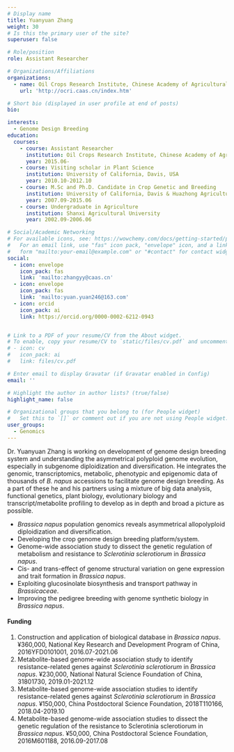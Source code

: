 ```yaml
---
# Display name
title: Yuanyuan Zhang
weight: 30
# Is this the primary user of the site?
superuser: false

# Role/position
role: Assistant Researcher

# Organizations/Affiliations
organizations:
  - name: Oil Crops Research Institute, Chinese Academy of Agricultural Sciences
    url: 'http://ocri.caas.cn/index.htm'

# Short bio (displayed in user profile at end of posts)
bio: 

interests:
  - Genome Design Breeding
education:
  courses:
    - course: Assistant Researcher
      institution: Oil Crops Research Institute, Chinese Academy of Agricultural Sciences
      year: 2015.06-
    - course: Visiting scholar in Plant Science
      institution: University of California, Davis, USA 
      year: 2010.10-2012.10 
    - course: M.Sc and Ph.D. Candidate in Crop Genetic and Breeding
      institution: University of California, Davis & Huazhong Agricultural University 
      year: 2007.09-2015.06  
    - course: Undergraduate in Agriculture
      institution: Shanxi Agricultural University
      year: 2002.09-2006.06

# Social/Academic Networking
# For available icons, see: https://wowchemy.com/docs/getting-started/page-builder/#icons
#   For an email link, use "fas" icon pack, "envelope" icon, and a link in the
#   form "mailto:your-email@example.com" or "#contact" for contact widget.
social:
  - icon: envelope
    icon_pack: fas
    link: 'mailto:zhangyy@caas.cn'
  - icon: envelope
    icon_pack: fas
    link: 'mailto:yuan.yuan246@163.com'
  - icon: orcid
    icon_pack: ai
    link: https://orcid.org/0000-0002-6212-0943


# Link to a PDF of your resume/CV from the About widget.
# To enable, copy your resume/CV to `static/files/cv.pdf` and uncomment the lines below.
# - icon: cv
#   icon_pack: ai
#   link: files/cv.pdf

# Enter email to display Gravatar (if Gravatar enabled in Config)
email: ''

# Highlight the author in author lists? (true/false)
highlight_name: false

# Organizational groups that you belong to (for People widget)
#   Set this to `[]` or comment out if you are not using People widget.
user_groups:
  - Genomics
---
```


Dr. Yuanyuan Zhang is working on development of genome design breeding system and understanding the asymmetrical polyploid genome evolution, especially in subgenome diploidization and diversification. He integrates the genomic, transcriptomics, metabolic, phenotypic and epigenomic data of thousands of *B. napus* accessions to facilitate genome design breeding. As a part of these he and his partners using a mixture of big data analysis, functional genetics, plant biology, evolutionary biology and transcript/metabolite profiling to develop as in depth and broad a picture as possible.
- *Brassica napus* population genomics reveals asymmetrical allopolyploid diploidization and diversification.
- Developing the crop genome design breeding platform/system.
- Genome-wide association study to dissect the genetic regulation of metabolism and resistance to *Sclerotinia sclerotiorum* in *Brassica napus*.
- Cis- and trans-effect of genome structural variation on gene expression and trait formation in *Brassica napus*.
- Exploiting glucosinolate biosynthesis and transport pathway in *Brassicaceae*.
- Improving the pedigree breeding with genome synthetic biology in *Brassica napus*.

#### Funding
1.	Construction and application of biological database in *Brassica napus*. ¥360,000, National Key Research and Development Program of China, 2016YFD0101001, 2016.07-2021.06
2.	Metabolite-based genome-wide association study to identify resistance-related genes against *Sclerotinia sclerotiorum* in *Brassica napus*. ¥230,000, National Natural Science Foundation of China, 31801730, 2019.01-2021.12
3.	Metabolite-based genome-wide association studies to identify resistance-related genes against *Sclerotinia sclerotiorum* in *Brassica napus*. ¥150,000, China Postdoctoral Science Foundation, 2018T110166, 2018.04-2019.10
4.	Metabolite-based genome-wide association studies to dissect the genetic regulation of the resistance to Sclerotinia sclerotiorum in *Brassica napus*. ¥50,000, China Postdoctoral Science Foundation, 2016M601188, 2016.09-2017.08